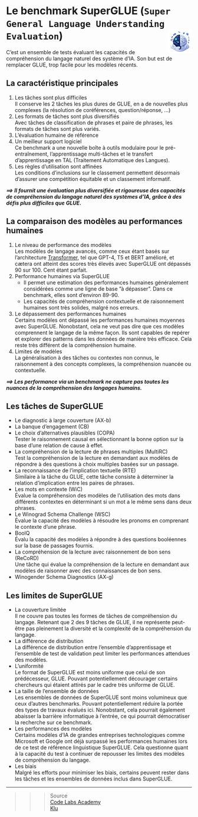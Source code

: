 # **Le benchmark SuperGLUE (`Super General Language Understanding Evaluation`)** <a href="https://github.com/MiKL5/"><img src="../../../../assets/images/ai1.png" alt="L'intelligence artificielle" align="right" height="64px"></a></h1>
C’est un ensemble de tests évaluant les capacités de compréhension du langage naturel des système d’IA. Son but est de remplacer GLUE, trop facile pour les modèles récents.
## **La caractéristique principales**
1. Les tâches sont plus difficiles  
   Il conserve les 2 tâches les plus dures de GLUE, en a de nouvelles plus complexes (la résolution de coréférences, question/réponse, …)
2. Les formats de tâches sont plus diversifiés  
   Avec tâches de classification de phrases et paire de phrases, les formats de tâches sont plus variés. 
3. L’évaluation humaine de référence  
4. Un meilleur support logiciel  
   Ce benchmark a une nouvelle boîte à outils modulaire pour le pré-entraînement, l’apprentissage multi-tâches et le transfert d’apprentissage en TAL (Traitement Automatique des Langues).
5. Les règles d’utilisation sont affinées  
   Les conditions d’inclusions sur le classement permettent désormais d’assurer une compétition équitable et un classement informatif.

_**⟹ Il fournit une évaluation plus diversifiée et rigoureuse des capacités de compréhension du langage naturel des systèmes d’IA, grâce à des défis plus difficiles que GLUE.**_
## **La comparaison des modèles au performances humaines**
1. Le niveau de performance des modèles  
   Les modèles de langage avancés, comme ceux étant basés sur l’architecture [Transformer](../../../seq2Seq/transformers), tel que GPT-4, T5 et BERT amélioré, et cætera ont atteint des scores très élevés avec SuperGLUE ont dépassés 90 sur 100. Cent étant parfait.
2. Performance humaines via SuperGLUE  
   * Il permet une estimation des performances humaines généralement considérées comme une ligne de base ”à dépasser”. Dans ce benchmark, elles sont d’environ 89-90.  
   * Les capacités de compréhension contextuelle et de raisonnement humaines sont très solides, malgré nos erreurs.
3. Le dépassement des performances humaines  
   Certains modèles ont dépassé les performances humaines moyennes avec SuperGLUE. Nonobstant, cela ne veut pas dire que ces modèles comprennent le langage de la même façon. Ils sont capables de repérer et explorer des patterns dans les données de manière très efficace. Cela reste très différent de la compréhension humaine.
4. Limites de modèles  
   La généralisation à des tâches ou contextes non connus, le raisonnement à des concepts complexes, la compréhension nuancée ou contextuelle.

_**⟹ Les performance via un benchmark ne capture pas toutes les nuances de la compréhension des langages humains.**_
## **Les tâches de SuperGLUE**
* Le diagnostic à large couverture (AX-b)
* La banque d’engagement (CB)
* Le choix d’alternatives plausibles (COPA)  
  Tester le raisonnement causal en sélectionnant la bonne option sur la base d’une relation de cause à effet.
* La compréhension de la lecture de phrases multiples (MultiRC)  
  Test la compréhension de la lecture en demandant aux modèles de répondre à des questions à choix multiples basées sur un passage.
* La reconnaissance de l’implication textuelle (RTE)  
  Similaire à la tâche du GLUE, cette tâche consiste à déterminer la relation d’implication entre les paires de phrases.
* Les mots en contexte (WiC)  
  Évalue la compréhension des modèles de l’utilisation des mots dans différents contextes en déterminant si un mot a le même sens dans deux phrases.
* Le Winograd Schema Challenge (WSC)  
  Évalue la capacité des modèles à résoudre les pronoms en comprenant le contexte d’une phrase.
* BoolQ  
  Évalu la capacité des modèles à répondre à des questions booléennes sur la base de passages fournis.
* La compréhension de la lecture avec raisonnement de bon sens (ReCoRD)  
  Une tâche qui évalue la compréhension de la lecture en demandant aux modèles de raisonner avec des connaissances de bon sens.
* Winogender Schema Diagnostics (AX-g)
## **Les limites de SuperGLUE**
* La couverture limitée  
  Il ne couvre pas toutes les formes de tâches de compréhension du langage. Retenant que 2 des 9 tâches de GLUE, il ne représente peut-être pas pleinement la diversité et la complexité de la compréhension du langage.
* La différence de distribution  
  La différence de distribution entre l’ensemble d’apprentissage et l’ensemble de test de validation peut limiter les performances attendues des modèles.
* L’uniformité  
  Le format de SuperGLUE est moins uniforme que celui de son prédécesseur, GLUE. Pouvant potentiellement décourager certains chercheurs qui étaient attirés par le cadre très uniforme de GLUE.
* La taille de l’ensemble de données  
  Les ensembles de données de SuperGLUE sont moins volumineux que ceux d’autres benchmarks. Pouvant potentiellement réduire la portée des types de travaux évalués ici. Nonobstant, cela pourrait également abaisser la barrière informatique à l’entrée, ce qui pourrait démocratiser la recherche sur ce benchmark.
* Les performances des modèles  
  Certains modèles d’IA de grandes entreprises technologiques comme Microsoft et Google ont déjà surpassé les performances humaines lors de ce test de référence linguistique SuperGLUE. Cela questionne quant à la capacité du test à continuer de repousser les limites des modèles de compréhension du langage.
* Les biais  
  Malgré les efforts pour minimiser les biais, certains peuvent rester dans les tâches et les ensembles de données inclus dans SuperGLUE.
___
>>> Source  
[Code Labs Academy](https://codelabsacademy.com/fr/blog/what-is-the-superglue-benchmark)  
[Klu](https://klu.ai/glossary/superglue-eval)